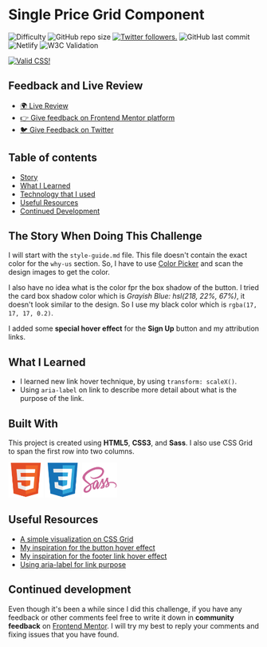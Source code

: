 # Single Price Grid Component

<p align="left">
  <img src="https://img.shields.io/badge/Difficulty-Newbie-14C2C8?style=for-the-badge&logo=frontendmentor" alt="Difficulty">
  <img alt="GitHub repo size" src="https://img.shields.io/github/repo-size/vanzasetia/single-price-grid-component-master?style=for-the-badge&logo=github">
  <a href="https://twitter.com/vanzasetia" target="_blank"><img src="https://img.shields.io/twitter/follow/vanzasetia?logo=twitter&style=for-the-badge" alt="Twitter followers." /></a>
  <img alt="GitHub last commit" src="https://img.shields.io/github/last-commit/vanzasetia/single-price-grid-component-master?style=for-the-badge&logo=git">
  <img alt="Netlify" src="https://img.shields.io/netlify/ba4f3610-b74c-4a56-85d2-a5d94a7590a8?style=for-the-badge&logo=netlify">
  <img alt="W3C Validation" src="">
</p>
<p>
  <a href="http://jigsaw.w3.org/css-validator/check/referer">
    <img style="border:0;width:88px;height:31px"
        src="http://jigsaw.w3.org/css-validator/images/vcss-blue"
        alt="Valid CSS!" />
    </a>
</p>

## Feedback and Live Review

- [🌍 Live Review](https://vanzasetiacommunity.netlify.app/)
- [👉 Give feedback on Frontend Mentor platform](https://www.frontendmentor.io/solutions/using-sass-to-finish-this-challenge-BbXdDmNH9)
- [🐦 Give Feedback on Twitter]()

## Table of contents

- [Story](#the-story-when-doing-this-challenge)
- [What I Learned](#what-i-learned)
- [Technology that I used](#built-with)
- [Useful Resources](#useful-resources)
- [Continued Development](#continued-development)

## The Story When Doing This Challenge

I will start with the `style-guide.md` file. This file doesn't contain
the exact color for the `why-us` section. So, I have to use
[Color Picker](https://play.google.com/store/apps/details?id=gmikhail.colorpicker)
and scan the design images to get the color.

I also have no idea what is the color fpr the box shadow of the
button. I tried the card box shadow color which is _Grayish Blue:
hsl(218, 22%, 67%)_, it doesn't look similar to the design. So I use
my black color which is `rgba(17, 17, 17, 0.2)`.

I added some **special hover effect** for the **Sign Up** button and
my attribution links.

## What I Learned

- I learned new link hover technique, by using `transform: scaleX()`.
- Using `aria-label` on link to describe more detail about what is the
  purpose of the link.

## Built With

This project is created using **HTML5**, **CSS3**, and **Sass**. I
also use CSS Grid to span the first row into two columns.

<p align="left">
  <img src="https://raw.githubusercontent.com/devicons/devicon/master/icons/html5/html5-original.svg" alt="" width="auto" height="70px">
  <img src="https://raw.githubusercontent.com/devicons/devicon/master/icons/css3/css3-original.svg" alt="" width="auto" height="70px">
  <img src="https://raw.githubusercontent.com/devicons/devicon/master/icons/sass/sass-original.svg" alt="" width="auto" height="70px">
</p>

## Useful Resources

- [A simple visualization on CSS Grid](https://grid.malven.co/)
- [My inspiration for the button hover effect](https://codepen.io/umairkhan14/pen/vEKpZG)
- [My inspiration for the footer link hover effect](https://codepen.io/escapist/pen/EaQygW)
- [Using aria-label for link purpose](https://www.w3.org/WAI/WCAG21/Techniques/aria/ARIA8)

## Continued development

Even though it's been a while since I did this challenge, if you have
any feedback or other comments feel free to write it down in
**community feedback** on
[Frontend Mentor](https://www.frontendmentor.io/solutions/using-sass-to-finish-this-challenge-BbXdDmNH9).
I will try my best to reply your comments and fixing issues that you
have found.
